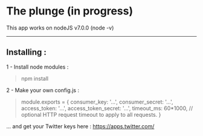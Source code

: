 The plunge (in progress)
=========

This app works on nodeJS v7.0.0 (node -v)

----------
Installing :
-------------
1 - Install node modules :
> npm install


2 - Make your own config.js :
> module.exports = {
  consumer_key:         '...',
  consumer_secret:      '...',
  access_token:         '...',
  access_token_secret:  '...',
  timeout_ms:           60*1000,  // optional HTTP request timeout to apply to all requests.
}

... and get your Twitter keys here : https://apps.twitter.com/
